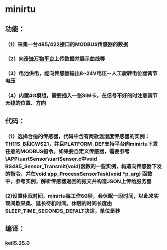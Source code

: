 # minirtu
## 功能：
### （1）采集一台485/422接口的MODBUS传感器的数据
### （2）向[奇迹万物平台](https://www.thingscloud.xyz)上传数据并展示曲线等
### （3）电池供电，能向传感器输出8~24V电压--人工旋转电位器调节电压
### （4）内置4G模组，需要插入一张SIM卡，在信号不好的时注意调节天线的位置、方向

## 代码：
### （1）选择合适的传感器，代码中含有两款温湿度传感器的实例：TH11S_B和CWS21，并且PLATFORM_DEF支持平台向minirtu下发任意的MODBUS指令。如果要自定义传感器，需要参考\APP\uartSensor\uartSensor.c中void RS485_Sensor_Transmit(void)函数的一些实例，构造向传感器下发的指令，并在void app_ProcessSensorTask(void *p_arg) 函数中，参考实例，解析传感器返回的报文并构造JSON上传给服务器
###  (2)设置休眠时间，minirtu每工作60秒，会休眠一段时间，以此来实现间歇采集、延长待机时间。休眠的时间长度由SLEEP_TIME_SECONDS_DEFALT决定，单位是秒

## 编译：
### keil5.25.0

